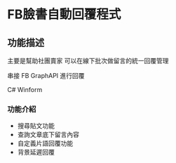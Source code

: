 # FB臉書自動回覆程式

## 功能描述

主要是幫助社團賣家 可以在線下批次做留言的統一回覆管理

串接 FB GraphAPI 進行回覆

 
C# Winform

### 功能介紹

* 搜尋貼文功能
* 查詢文章底下留言內容
* 自定義片語回覆功能
* 背景延遲回覆
 

 